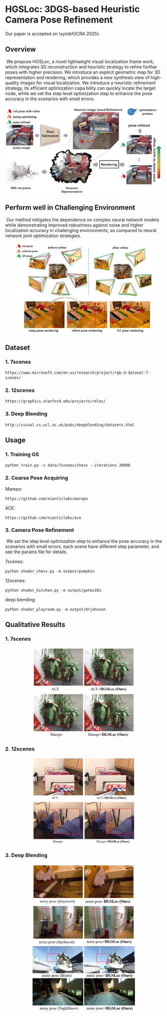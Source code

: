 # HGSLoc: 3DGS-based Heuristic Camera Pose Refinement
Our paper is accepted on \symbf{ICRA 2025}.
## Overview

​	We propose HGSLoc, a novel lightweight visual localization frame work, which integrates 3D reconstruction and heuristic strategy to refine further poses with higher precision. We introduce an explicit geometric map for 3D representation and rendering, which provides a new synthesis view of high-quality images for visual localization. We introduce a heuristic refinement strategy, its efficient optimization capa bility can quickly locate the target node, while we set the step level optimization step to enhance the pose accuracy in the scenarios with small errors.
<div align=center>
<img src="./README/overview.png" alt="overview" style="zoom: 80%;" width="650px" />
</div>

## Perform well in Challenging Environment

​	Our method mitigates the dependence on complex neural network models while demonstrating improved robustness against noise and higher localization accuracy in challenging environments, as compared to neural network joint optimization strategies.
<div align=center>
<img src="./README/noise.jpg" alt="noise" style="zoom: 80%;" width=550px />
</div>

## Dataset

### 1. 7scenes

```
https://www.microsoft.com/en-us/research/project/rgb-d-dataset-7-scenes/
```

### 2. 12scenes

```
https://graphics.stanford.edu/projects/reloc/
```

### 3. Deep Blending

```
http://visual.cs.ucl.ac.uk/pubs/deepblending/datasets.html
```

## Usage

### 1. Training GS

```
python train.py -s data/7scenes/chess --iterations 30000
```

### 2. Coarse Pose Acquiring

Marepo:

```
https://github.com/nianticlabs/marepo
```

ACE:

```
https://github.com/nianticlabs/ace
```

### 3. Camera Pose Refinement

​	We set the step level optimization step to enhance the pose accuracy in the scenarios with small errors, each scene have different step parameter, and see the params file for details.

7scenes:

```
python shader_chess.py -m output/pumpkin
```

12scenes:

```
python shader_kitchen.py -m output/gates381
```

deep blending:

```
python shader_playroom.py -m output/drjohnson
```

## Qualitative Results

### 1. 7scenes
<div align=center>
<img src="./README/res1.png" alt="res1" style="zoom: 60%;" width="550px" />
</div>

### 2. 12scenes
<div align=center>
<img src="./README/res2.png" alt="res2" style="zoom: 60%;" width="550px" />
</div>

### 3. Deep Blending
<div align=center>
<img src="./README/res3.png" alt="res3" style="zoom: 60%;" width="550px" />
</div>
<div align=center>
<img src="./README/res4.png" alt="res3" style="zoom: 60%;" width="550px" />
</div>

















